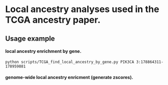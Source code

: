 # Local ancestry analyses used in the TCGA ancestry paper. 

## Usage example

#### local ancestry enrichment by gene. 

```
python scripts/TCGA_find_local_ancestry_by_gene.py PIK3CA 3:178864311-178959881

```

#### genome-wide local ancestry enricment (generate zscores). 
